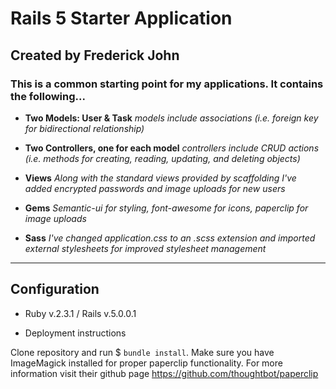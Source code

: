 # Rails 5 Starter Application
## Created by Frederick John

### **This is a common starting point for my applications. It contains the following...**

* **Two Models: User & Task**
*models include associations (i.e. foreign key for bidirectional relationship)*

* **Two Controllers, one for each model**
*controllers include CRUD actions (i.e. methods for creating, reading, updating, and deleting objects)*

* **Views**
*Along with the standard views provided by scaffolding I've added encrypted passwords and image uploads for new users*

* **Gems**
*Semantic-ui for styling, font-awesome for icons, paperclip for image uploads*

* **Sass**
*I've changed application.css to an .scss extension and imported external stylesheets for improved stylesheet management*

---------------------------------------------------------------------

## Configuration

* Ruby v.2.3.1 / Rails v.5.0.0.1

* Deployment instructions

Clone repository and run $ ``` bundle install ```. Make sure you have ImageMagick installed for proper paperclip functionality. For more information visit their github page https://github.com/thoughtbot/paperclip
